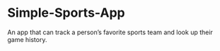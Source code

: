# Simple-Sports-App
An app that can track a person’s favorite sports team and look up their game history.
